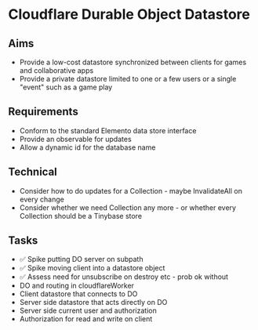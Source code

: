 Cloudflare Durable Object Datastore
===================================

Aims
----

- Provide a low-cost datastore synchronized between clients for games and collaborative apps
- Provide a private datastore limited to one or a few users or a single "event" such as a game play

Requirements
------------

- Conform to the standard Elemento data store interface
- Provide an observable for updates
- Allow a dynamic id for the database name


Technical
---------

- Consider how to do updates for a Collection - maybe InvalidateAll on every change
- Consider whether we need Collection any more - or whether every Collection should be a Tinybase store

Tasks
-----

- ✅ Spike putting DO server on subpath
- ✅ Spike moving client into a datastore object
- ✅ Assess need for unsubscribe on destroy etc - prob ok without
- DO and routing in cloudflareWorker
- Client datastore that connects to DO
- Server side datastore that acts directly on DO
- Server side current user and authorization
- Authorization for read and write on client

